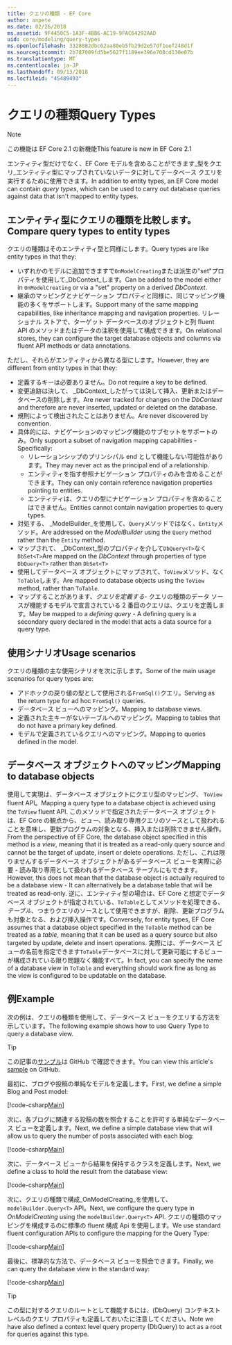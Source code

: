 ```yaml
---
title: クエリの種類 - EF Core
author: anpete
ms.date: 02/26/2018
ms.assetid: 9F4450C5-1A3F-4BB6-AC19-9FAC64292AAD
uid: core/modeling/query-types
ms.openlocfilehash: 3328082dbc62aa80eb5fb29d2e57df1eef248d1f
ms.sourcegitcommit: 2b787009fd5be5627f1189ee396e708cd130e07b
ms.translationtype: MT
ms.contentlocale: ja-JP
ms.lasthandoff: 09/13/2018
ms.locfileid: "45489493"
---
```

# <a name="query-types"></a><span data-ttu-id="88b91-102">クエリの種類</span><span class="sxs-lookup"><span data-stu-id="88b91-102">Query Types</span></span>
> [!NOTE]
> <span data-ttu-id="88b91-103">この機能は EF Core 2.1 の新機能</span><span class="sxs-lookup"><span data-stu-id="88b91-103">This feature is new in EF Core 2.1</span></span>

<span data-ttu-id="88b91-104">エンティティ型だけでなく、EF Core モデルを含めることができます_型をクエリ_エンティティ型にマップされていないデータに対してデータベース クエリを実行するために使用できます。</span><span class="sxs-lookup"><span data-stu-id="88b91-104">In addition to entity types, an EF Core model can contain _query types_, which can be used to carry out database queries against data that isn't mapped to entity types.</span></span>

## <a name="compare-query-types-to-entity-types"></a><span data-ttu-id="88b91-105">エンティティ型にクエリの種類を比較します。</span><span class="sxs-lookup"><span data-stu-id="88b91-105">Compare query types to entity types</span></span>

<span data-ttu-id="88b91-106">クエリの種類はそのエンティティ型と同様にします。</span><span class="sxs-lookup"><span data-stu-id="88b91-106">Query types are like entity types in that they:</span></span>

- <span data-ttu-id="88b91-107">いずれかのモデルに追加できますで`OnModelCreating`または派生の"set"プロパティを使用して_DbContext_します。</span><span class="sxs-lookup"><span data-stu-id="88b91-107">Can be added to the model either in `OnModelCreating` or via a "set" property on a derived _DbContext_.</span></span>
- <span data-ttu-id="88b91-108">継承のマッピングとナビゲーション プロパティと同様に、同じマッピング機能の多くをサポートします。</span><span class="sxs-lookup"><span data-stu-id="88b91-108">Support many of the same mapping capabilities, like inheritance mapping and navigation properties.</span></span> <span data-ttu-id="88b91-109">リレーショナル ストアで、ターゲット データベースのオブジェクトと列 fluent API のメソッドまたはデータの注釈を使用して構成できます。</span><span class="sxs-lookup"><span data-stu-id="88b91-109">On relational stores, they can configure the target database objects and columns via fluent API methods or data annotations.</span></span>

<span data-ttu-id="88b91-110">ただし、それらがエンティティから異なる型にします。</span><span class="sxs-lookup"><span data-stu-id="88b91-110">However, they are different from entity types in that they:</span></span>

- <span data-ttu-id="88b91-111">定義するキーは必要ありません。</span><span class="sxs-lookup"><span data-stu-id="88b91-111">Do not require a key to be defined.</span></span>
- <span data-ttu-id="88b91-112">変更追跡は決して、 _DbContext_したがっては決して挿入、更新またはデータベースの削除します。</span><span class="sxs-lookup"><span data-stu-id="88b91-112">Are never tracked for changes on the _DbContext_ and therefore are never inserted, updated or deleted on the database.</span></span>
- <span data-ttu-id="88b91-113">規則によって検出されたことはありません。</span><span class="sxs-lookup"><span data-stu-id="88b91-113">Are never discovered by convention.</span></span>
- <span data-ttu-id="88b91-114">具体的には、ナビゲーションのマッピング機能のサブセットをサポートのみ。</span><span class="sxs-lookup"><span data-stu-id="88b91-114">Only support a subset of navigation mapping capabilities - Specifically:</span></span>
  - <span data-ttu-id="88b91-115">リレーションシップのプリンシパル end として機能しない可能性があります。</span><span class="sxs-lookup"><span data-stu-id="88b91-115">They may never act as the principal end of a relationship.</span></span>
  - <span data-ttu-id="88b91-116">エンティティを指す参照ナビゲーション プロパティのみを含めることができます。</span><span class="sxs-lookup"><span data-stu-id="88b91-116">They can only contain reference navigation properties pointing to entities.</span></span>
  - <span data-ttu-id="88b91-117">エンティティは、クエリの型にナビゲーション プロパティを含めることはできません。</span><span class="sxs-lookup"><span data-stu-id="88b91-117">Entities cannot contain navigation properties to query types.</span></span>
- <span data-ttu-id="88b91-118">対処する、 _ModelBuilder_を使用して、`Query`メソッドではなく、`Entity`メソッド。</span><span class="sxs-lookup"><span data-stu-id="88b91-118">Are addressed on the _ModelBuilder_ using the `Query` method rather than the `Entity` method.</span></span>
- <span data-ttu-id="88b91-119">マップされて、 _DbContext_型のプロパティを介して`DbQuery<T>`なく `DbSet<T>`</span><span class="sxs-lookup"><span data-stu-id="88b91-119">Are mapped on the _DbContext_ through properties of type `DbQuery<T>` rather than `DbSet<T>`</span></span>
- <span data-ttu-id="88b91-120">使用してデータベース オブジェクトにマップされて、`ToView`メソッド、なく`ToTable`します。</span><span class="sxs-lookup"><span data-stu-id="88b91-120">Are mapped to database objects using the `ToView` method, rather than `ToTable`.</span></span>
- <span data-ttu-id="88b91-121">マップすることがあります、_クエリを定義する_- クエリの種類のデータ ソースが機能するモデルで宣言されている 2 番目のクエリは、クエリを定義します。</span><span class="sxs-lookup"><span data-stu-id="88b91-121">May be mapped to a _defining query_ - A defining query is a secondary query declared in the model that acts a data source for a query type.</span></span>

## <a name="usage-scenarios"></a><span data-ttu-id="88b91-122">使用シナリオ</span><span class="sxs-lookup"><span data-stu-id="88b91-122">Usage scenarios</span></span>

<span data-ttu-id="88b91-123">クエリの種類の主な使用シナリオを次に示します。</span><span class="sxs-lookup"><span data-stu-id="88b91-123">Some of the main usage scenarios for query types are:</span></span>

- <span data-ttu-id="88b91-124">アドホックの戻り値の型として使用される`FromSql()`クエリ。</span><span class="sxs-lookup"><span data-stu-id="88b91-124">Serving as the return type for ad hoc `FromSql()` queries.</span></span>
- <span data-ttu-id="88b91-125">データベース ビューへのマッピング。</span><span class="sxs-lookup"><span data-stu-id="88b91-125">Mapping to database views.</span></span>
- <span data-ttu-id="88b91-126">定義された主キーがないテーブルへのマッピング。</span><span class="sxs-lookup"><span data-stu-id="88b91-126">Mapping to tables that do not have a primary key defined.</span></span>
- <span data-ttu-id="88b91-127">モデルで定義されているクエリへのマッピング。</span><span class="sxs-lookup"><span data-stu-id="88b91-127">Mapping to queries defined in the model.</span></span>

## <a name="mapping-to-database-objects"></a><span data-ttu-id="88b91-128">データベース オブジェクトへのマッピング</span><span class="sxs-lookup"><span data-stu-id="88b91-128">Mapping to database objects</span></span>

<span data-ttu-id="88b91-129">使用して実現は、データベース オブジェクトにクエリ型のマッピング、 `ToView` fluent API。</span><span class="sxs-lookup"><span data-stu-id="88b91-129">Mapping a query type to a database object is achieved using the `ToView` fluent API.</span></span> <span data-ttu-id="88b91-130">このメソッドで指定されたデータベース オブジェクトは、EF Core の観点から、_ビュー_、読み取り専用クエリのソースとして扱われることを意味し、更新プログラムの対象となる、挿入または削除できません操作。</span><span class="sxs-lookup"><span data-stu-id="88b91-130">From the perspective of EF Core, the database object specified in this method is a _view_, meaning that it is treated as a read-only query source and cannot be the target of update, insert or delete operations.</span></span> <span data-ttu-id="88b91-131">ただし、これは限りませんするデータベース オブジェクトがあるデータベース ビューを実際に必要 - 読み取り専用として扱われるデータベース テーブルにもできます。</span><span class="sxs-lookup"><span data-stu-id="88b91-131">However, this does not mean that the database object is actually required to be a database view - It can alternatively be a database table that will be treated as read-only.</span></span> <span data-ttu-id="88b91-132">逆に、エンティティ型の場合は、EF Core と想定でデータベース オブジェクトが指定されている、`ToTable`としてメソッドを処理できる、_テーブル_、つまりクエリのソースとして使用できますが、削除、更新プログラムも対象となる、および挿入操作です。</span><span class="sxs-lookup"><span data-stu-id="88b91-132">Conversely, for entity types, EF Core assumes that a database object specified in the `ToTable` method can be treated as a _table_, meaning that it can be used as a query source but also targeted by update, delete and insert operations.</span></span> <span data-ttu-id="88b91-133">実際には、データベース ビューの名前を指定できます`ToTable`データベースに対して更新可能にするビューが構成されている限り問題なく機能すべて。</span><span class="sxs-lookup"><span data-stu-id="88b91-133">In fact, you can specify the name of a database view in `ToTable` and everything should work fine as long as the view is configured to be updatable on the database.</span></span>

## <a name="example"></a><span data-ttu-id="88b91-134">例</span><span class="sxs-lookup"><span data-stu-id="88b91-134">Example</span></span>

<span data-ttu-id="88b91-135">次の例は、クエリの種類を使用して、データベース ビューをクエリする方法を示しています。</span><span class="sxs-lookup"><span data-stu-id="88b91-135">The following example shows how to use Query Type to query a database view.</span></span>

> [!TIP]
> <span data-ttu-id="88b91-136">この記事の[サンプル](https://github.com/aspnet/EntityFrameworkCore/tree/master/samples/QueryTypes)は GitHub で確認できます。</span><span class="sxs-lookup"><span data-stu-id="88b91-136">You can view this article's [sample](https://github.com/aspnet/EntityFrameworkCore/tree/master/samples/QueryTypes) on GitHub.</span></span>

<span data-ttu-id="88b91-137">最初に、ブログや投稿の単純なモデルを定義します。</span><span class="sxs-lookup"><span data-stu-id="88b91-137">First, we define a simple Blog and Post model:</span></span>

[!code-csharp[Main](../../../efcore-repo/samples/QueryTypes/Program.cs#Entities)]

<span data-ttu-id="88b91-138">次に、各ブログに関連する投稿の数を照会することを許可する単純なデータベース ビューを定義します。</span><span class="sxs-lookup"><span data-stu-id="88b91-138">Next, we define a simple database view that will allow us to query the number of posts associated with each blog:</span></span>

[!code-csharp[Main](../../../efcore-repo/samples/QueryTypes/Program.cs#View)]

<span data-ttu-id="88b91-139">次に、データベース ビューから結果を保持するクラスを定義します。</span><span class="sxs-lookup"><span data-stu-id="88b91-139">Next, we define a class to hold the result from the database view:</span></span>

[!code-csharp[Main](../../../efcore-repo/samples/QueryTypes/Program.cs#QueryType)]

<span data-ttu-id="88b91-140">次に、クエリの種類で構成_OnModelCreating_を使用して、 `modelBuilder.Query<T>` API。</span><span class="sxs-lookup"><span data-stu-id="88b91-140">Next, we configure the query type in _OnModelCreating_ using the `modelBuilder.Query<T>` API.</span></span>
<span data-ttu-id="88b91-141">クエリの種類のマッピングを構成するのに標準の fluent 構成 Api を使用します。</span><span class="sxs-lookup"><span data-stu-id="88b91-141">We use standard fluent configuration APIs to configure the mapping for the Query Type:</span></span>

[!code-csharp[Main](../../../efcore-repo/samples/QueryTypes/Program.cs#Configuration)]

<span data-ttu-id="88b91-142">最後に、標準的な方法で、データベース ビューを照会できます。</span><span class="sxs-lookup"><span data-stu-id="88b91-142">Finally, we can query the database view in the standard way:</span></span>

[!code-csharp[Main](../../../efcore-repo/samples/QueryTypes/Program.cs#Query)]

> [!TIP]
> <span data-ttu-id="88b91-143">この型に対するクエリのルートとして機能するには、(DbQuery) コンテキスト レベルのクエリ プロパティも定義しておいたに注意してください。</span><span class="sxs-lookup"><span data-stu-id="88b91-143">Note we have also defined a context level query property (DbQuery) to act as a root for queries against this type.</span></span>
